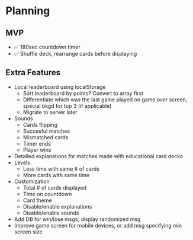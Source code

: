 # Planning

## MVP
- ✅ 180sec countdown timer
- ✅ Shuffle deck, rearrange cards before displaying

## Extra Features
- Local leaderboard using localStorage
    - Sort leaderboard by points? Convert to array first
    - Differentiate which was the last game played on game over screen, special bkgd for top 3 (if applicable)
    - Migrate to server later
- Sounds 
    - Cards flipping
    - Succesful matches
    - Mismatched cards
    - Timer ends
    - Player wins
- Detailed explanations for matches made with educational card decks
- Levels
    - Less time with same # of cards
    - More cards with same time
- Customization
    - Total # of cards displayed
    - Time on countdown
    - Card theme
    - Disable/enable explanations
    - Disable/enable sounds
- Add DB for win/lose msgs, display randomized msg
- Improve game screen for mobile devices, or add msg specifying min screen size